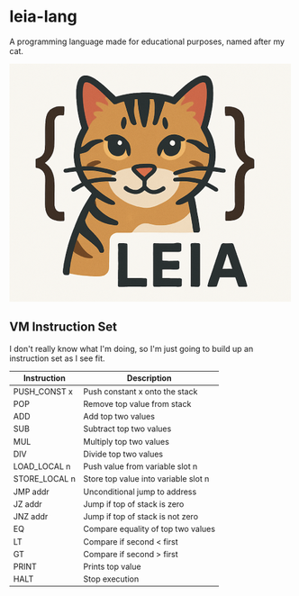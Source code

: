 # leia-lang

A programming language made for educational purposes, named after my cat.

![](./docs/logo.png)

## VM Instruction Set

I don't really know what I'm doing, so I'm just going to build up an instruction set as I see fit.

| Instruction   | Description                          |
| ------------- | ------------------------------------ |
| PUSH_CONST x  | Push constant x onto the stack       |
| POP           | Remove top value from stack          |
| ADD           | Add top two values                   |
| SUB           | Subtract top two values              |
| MUL           | Multiply top two values              |
| DIV           | Divide top two values                |
| LOAD_LOCAL n  | Push value from variable slot n      |
| STORE_LOCAL n | Store top value into variable slot n |
| JMP addr      | Unconditional jump to address        |
| JZ addr       | Jump if top of stack is zero         |
| JNZ addr      | Jump if top of stack is not zero     |
| EQ            | Compare equality of top two values   |
| LT            | Compare if second < first            |
| GT            | Compare if second > first            |
| PRINT         | Prints top value                     |
| HALT          | Stop execution                       |

